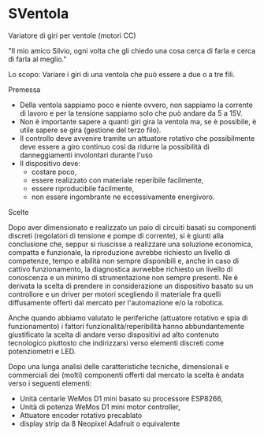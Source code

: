 # SVentola
Variatore di giri per ventole (motori CC)

"Il mio amico Silvio, ogni volta che gli chiedo una cosa cerca di farla e cerca di farla al meglio."

Lo scopo:
Variare i giri di una ventola che può essere a due o a tre fili.


Premessa

- Della ventola sappiamo poco e niente ovvero, non sappiamo la corrente di lavoro e per la tensione sappiamo solo che può andare da 5 a 15V.
- Non è importante sapere a quanti giri gira la ventola ma, se è possibile, è utile sapere se gira (gestione del terzo filo).
- Il controllo deve avvenire tramite un attuatore rotativo che possibilmente deve essere a giro continuo così da ridurre la possibilità di danneggiamenti involontari durante l'uso
- Il dispositivo deve:
  - costare poco,
  - essere realizzato con materiale reperibile facilmente,
  - essere riproducibile facilmente,
  - non essere ingombrante ne eccessivamente energivoro.

Scelte

Dopo aver dimensionato e realizzato un paio di circuiti basati su componenti discreti (regolatori di tensione e pompe di corrente), si è giunti alla conclusione che, seppur si riuscisse a realizzare una soluzione economica, compatta e funzionale, la riproduzione avrebbe richiesto un livello di competenze, tempo e abilità non sempre disponibili e, anche in caso di cattivo funzionamento, la diagnostica avrwebbe richiesto un livello di conoscenza e un minimo di strumentazione non sempre presenti. Ne è derivata la scelta di prendere in considerazione un dispositivo basato su un controllore e un driver per motori scegliendo il materiale fra quelli diffusamente offerti dal mercato per l'automazione e/o la robotica.

Anche quando abbiamo valutato le periferiche (attuatore rotativo e spia di funzionamento) i fattori funzionalità/reperibilità hanno abbundantemente giustificato la scelta di andare verso dispositivi ad alto contenuto tecnologico piuttosto che indirizzarsi verso elementi discreti come potenziometri e LED.

Dopo una lunga analisi delle caratteristiche tecniche, dimensionali e commerciali dei (molti) componenti offerti dal mercato la scelta è andata verso i seguenti elementi:
- Unità centarle WeMos D1 mini basato su processore ESP8266,
- Unità di potenza WeMos D1 mini motor controller,
- Attuatore encoder rotativo precablato
- display strip da 8 Neopixel Adafruit o equivalente
